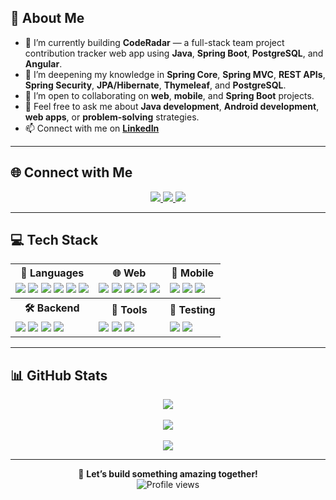 <!--- PREVIOUS VERSION STARTS FROM HERE
## Hi there! I am Abdinahmen 👋 
[![GitHub Streak](https://streak-stats.demolab.com/?user=Abdirahman-ai&theme=dark)](https://git.io/streak-stats)

**Abdirahman-ai/Abdirahman-ai** is a ✨ _special_ ✨ repository because its `README.md` (this file) appears on your GitHub profile.
 
Here are some ideas to get you started:
 
- 🔭 I’m currently working on ...
- 🌱 I’m currently learning ...
- 👯 I’m looking to collaborate on ...
- 🤔 I’m looking for help with ...
- 💬 Ask me about ...
- 📫 How to reach me: ... 
- 😄 Pronouns ... 
- ⚡ Fun fact ...  
PREVIOUS VERSION ENDS HERE 
--> 
## 💫 About Me
- 🔭 I’m currently building **CodeRadar** — a full-stack team project contribution tracker web app using **Java**, **Spring Boot**, **PostgreSQL**, and **Angular**.  
- 🌱 I’m deepening my knowledge in **Spring Core**, **Spring MVC**, **REST APIs**, **Spring Security**, **JPA/Hibernate**, **Thymeleaf**, and **PostgreSQL**.  
- 👯 I’m open to collaborating on **web**, **mobile**, and **Spring Boot** projects.  
- 💬 Feel free to ask me about **Java development**, **Android development**, **web apps**, or **problem-solving** strategies.  
- 📫 Connect with me on [**LinkedIn**](https://www.linkedin.com/in/abdinahmen-a3a4941a5/)

<!-- - ⚡ Fun fact: **I love solving LeetCode problems and exploring new tech stacks!** -->

---

## 🌐 Connect with Me
<p align="center">
  <a href="https://www.linkedin.com/in/abdi-m-a3a4941a5/">
    <img src="https://img.shields.io/badge/LinkedIn-%230077B5.svg?style=for-the-badge&logo=linkedin&logoColor=white" />
  </a>
  <a href="mailto:abdinahmen@gmail.com">
    <img src="https://img.shields.io/badge/Gmail-%23D14836.svg?style=for-the-badge&logo=gmail&logoColor=white" />
  </a>
  <a href="https://github.com/abdirahman-ai">
    <img src="https://img.shields.io/badge/GitHub-%23121011.svg?style=for-the-badge&logo=github&logoColor=white" />
  </a>
</p>

---

## 💻 Tech Stack
<table>
  <tr>
    <th>🚀 Languages</th>
    <th>🌐 Web</th>
    <th>📱 Mobile</th>
  </tr>
  <tr>
    <td>
      <img src="https://img.shields.io/badge/Java-%23ED8B00.svg?style=for-the-badge&logo=openjdk&logoColor=white"/>
      <img src="https://img.shields.io/badge/C++-%2300599C.svg?style=for-the-badge&logo=c%2B%2B&logoColor=white"/>
      <img src="https://img.shields.io/badge/C-%2300599C.svg?style=for-the-badge&logo=c&logoColor=white"/>
      <img src="https://img.shields.io/badge/Python-3670A0?style=for-the-badge&logo=python&logoColor=ffdd54"/>
      <img src="https://img.shields.io/badge/TypeScript-%23007ACC.svg?style=for-the-badge&logo=typescript&logoColor=white"/>
      <img src="https://img.shields.io/badge/OCaml-%23E98407.svg?style=for-the-badge&logo=ocaml&logoColor=white"/>
    </td>
    <td>
      <img src="https://img.shields.io/badge/HTML5-%23E34F26.svg?style=for-the-badge&logo=html5&logoColor=white"/>
      <img src="https://img.shields.io/badge/CSS3-%231572B6.svg?style=for-the-badge&logo=css3&logoColor=white"/>
      <img src="https://img.shields.io/badge/JavaScript-%23323330.svg?style=for-the-badge&logo=javascript&logoColor=%23F7DF1E"/>
      <img src="https://img.shields.io/badge/React-%2320232a.svg?style=for-the-badge&logo=react&logoColor=%2361DAFB"/>
      <img src="https://img.shields.io/badge/Thymeleaf-%23005C88.svg?style=for-the-badge&logo=thymeleaf&logoColor=white"/>
    </td>
    <td>
      <img src="https://img.shields.io/badge/Kotlin-%237F52FF.svg?style=for-the-badge&logo=kotlin&logoColor=white"/>
      <img src="https://img.shields.io/badge/Android-%2300f.svg?style=for-the-badge&logo=android&logoColor=white"/>
      <img src="https://img.shields.io/badge/Jetpack-%236DB33F.svg?style=for-the-badge&logo=android&logoColor=white"/>
    </td>
  </tr>
  <tr>
    <th>🛠 Backend</th>
    <th>🔧 Tools</th>
    <th>🧪 Testing</th>
  </tr>
  <tr>
    <td>
      <img src="https://img.shields.io/badge/Spring Boot-%236DB33F.svg?style=for-the-badge&logo=spring&logoColor=white"/>
      <img src="https://img.shields.io/badge/Hibernate-%23007ACC.svg?style=for-the-badge&logo=hibernate&logoColor=white"/>
      <img src="https://img.shields.io/badge/PostgreSQL-%23316192.svg?style=for-the-badge&logo=postgresql&logoColor=white"/>
      <img src="https://img.shields.io/badge/MySQL-%2300f.svg?style=for-the-badge&logo=mysql&logoColor=white"/>
    </td>
    <td>
      <img src="https://img.shields.io/badge/Git-%23F05033.svg?style=for-the-badge&logo=git&logoColor=white"/>
      <img src="https://img.shields.io/badge/GitHub-%23121011.svg?style=for-the-badge&logo=github&logoColor=white"/>
      <img src="https://img.shields.io/badge/LaTeX-%23008080.svg?style=for-the-badge&logo=latex&logoColor=white"/>
    </td>
    <td>
      <img src="https://img.shields.io/badge/JUnit-%2325A162.svg?style=for-the-badge&logo=junit&logoColor=white"/>
      <img src="https://img.shields.io/badge/Mockito-%236DB33F.svg?style=for-the-badge&logo=mockito&logoColor=white"/>
    </td>
  </tr>
</table>

---

## 📊 GitHub Stats
<p align="center">
  <img src="https://streak-stats.demolab.com?user=abdirahman-ai&theme=tokyonight_duo&hide_border=true&date_format=j%20M%5B%20Y%5D&timezone=America/Chicago" />
  <br><br>
  <img src="https://github-readme-activity-graph.vercel.app/graph?username=abdirahman-ai&theme=tokyo-night&hide_border=true" />
  <br><br>
  <img src="https://github-readme-stats.vercel.app/api?username=abdirahman-ai&show_icons=true&theme=tokyonight&hide_border=true"/>
</p>

---

<p align="center">
  🚀 <strong>Let’s build something amazing together!</strong><br>
  <img src="https://visitor-badge.laobi.icu/badge?page_id=abdirahman-ai" alt="Profile views">
</p>


<!-- Proudly created with GPRM ( https://gprm.itsvg.in ) -->
